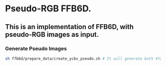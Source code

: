 # Pseudo-RGB FFB6D. 

## This is an implementation of FFB6D, with pseudo-RGB images as input.

### Generate Pseudo Images

```bash 
sh ffb6d/prepare_data/create_ycbv_pseudo.sh # It will generate both XYZ pseudo and signed angles pseudo images. 

```
